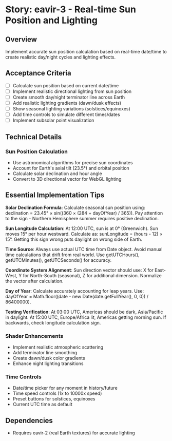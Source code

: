 # Story: eavir-3 - Real-time Sun Position and Lighting

## Overview
Implement accurate sun position calculation based on real-time date/time to create realistic day/night cycles and lighting effects.

## Acceptance Criteria
- [ ] Calculate sun position based on current date/time
- [ ] Implement realistic directional lighting from sun position
- [ ] Create smooth day/night terminator line across Earth
- [ ] Add realistic lighting gradients (dawn/dusk effects)
- [ ] Show seasonal lighting variations (solstices/equinoxes)
- [ ] Add time controls to simulate different times/dates
- [ ] Implement subsolar point visualization

## Technical Details

### Sun Position Calculation
- Use astronomical algorithms for precise sun coordinates
- Account for Earth's axial tilt (23.5°) and orbital position
- Calculate solar declination and hour angle
- Convert to 3D directional vector for WebGL lighting

## Essential Implementation Tips

**Solar Declination Formula**: Calculate seasonal sun position using: declination = 23.45° × sin((360 × (284 + dayOfYear) / 365)). Pay attention to the sign - Northern Hemisphere summer requires positive declination.

**Sun Longitude Calculation**: At 12:00 UTC, sun is at 0° (Greenwich). Sun moves 15° per hour westward. Calculate as: sunLongitude = (hours - 12) × 15°. Getting this sign wrong puts daylight on wrong side of Earth.

**Time Source**: Always use actual UTC time from Date object. Avoid manual time calculations that drift from real world. Use getUTCHours(), getUTCMinutes(), getUTCSeconds() for accuracy.

**Coordinate System Alignment**: Sun direction vector should use: X for East-West, Y for North-South (seasonal), Z for additional dimension. Normalize the vector after calculation.

**Day of Year**: Calculate accurately accounting for leap years. Use: dayOfYear = Math.floor((date - new Date(date.getFullYear(), 0, 0)) / 86400000).

**Testing Verification**: At 03:00 UTC, Americas should be dark, Asia/Pacific in daylight. At 15:00 UTC, Europe/Africa lit, Americas getting morning sun. If backwards, check longitude calculation sign.

### Shader Enhancements
- Implement realistic atmospheric scattering
- Add terminator line smoothing
- Create dawn/dusk color gradients
- Enhance night lighting transitions

### Time Controls
- Date/time picker for any moment in history/future
- Time speed controls (1x to 10000x speed)
- Preset buttons for solstices, equinoxes
- Current UTC time as default

## Dependencies
- Requires eavir-2 (real Earth textures) for accurate lighting